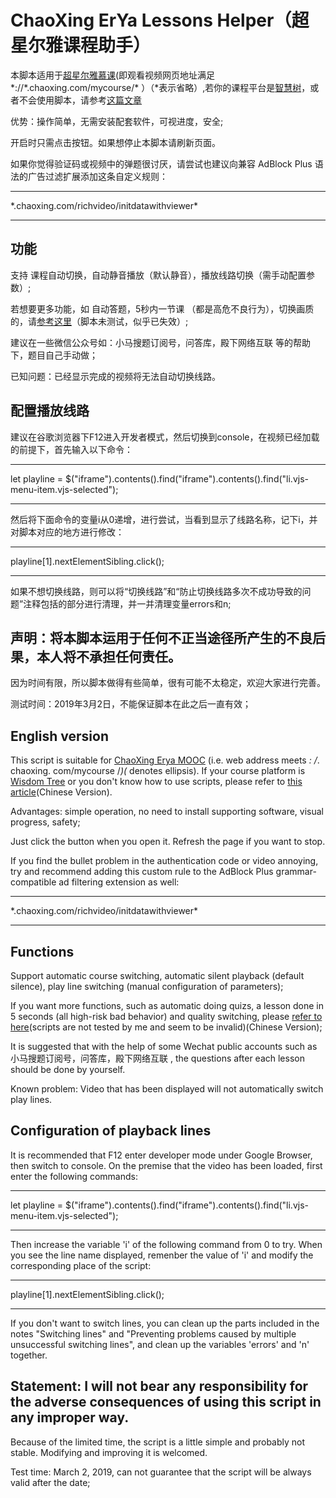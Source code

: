 # ChaoXing ErYa Lessons Helper（超星尔雅课程助手）

本脚本适用于[超星尔雅慕课](http://erya.mooc.chaoxing.com/)(即观看视频网页地址满足 \*://*.chaoxing.com/mycourse/\* ）（*表示省略）,若你的课程平台是[智慧树](https://www.zhihuishu.com/)，或者不会使用脚本，请参考[这篇文章](http://www.cnblogs.com/yinbiao/p/8721391.html)

优势：操作简单，无需安装配套软件，可视进度，安全;

开启时只需点击按钮。如果想停止本脚本请刷新页面。

如果你觉得验证码或视频中的弹题很讨厌，请尝试也建议向兼容 AdBlock Plus 语法的广告过滤扩展添加这条自定义规则：

---
\*.chaoxing.com/richvideo/initdatawithviewer\*

---

## 功能

支持 课程自动切换，自动静音播放（默认静音），播放线路切换（需手动配置参数）;

若想要更多功能，如 自动答题，5秒内一节课 （都是高危不良行为），切换画质 的，请[参考这里](https://poxiaobbs.com/thread-3268-1-1.html)（脚本未测试，似乎已失效）;

建议在一些微信公众号如：小马搜题订阅号，问答库，殿下网络互联 等的帮助下，题目自己手动做；

已知问题：已经显示完成的视频将无法自动切换线路。

## 配置播放线路

建议在谷歌浏览器下F12进入开发者模式，然后切换到console，在视频已经加载的前提下，首先输入以下命令：

---
let playline = $("iframe").contents().find("iframe").contents().find("li.vjs-menu-item.vjs-selected");

---
然后将下面命令的变量i从0递增，进行尝试，当看到显示了线路名称，记下i，并对脚本对应的地方进行修改：

---
playline[1].nextElementSibling.click();

---

如果不想切换线路，则可以将“切换线路”和“防止切换线路多次不成功导致的问题”注释包括的部分进行清理，并一并清理变量errors和n;

## 声明：将本脚本运用于任何不正当途径所产生的不良后果，本人将不承担任何责任。

因为时间有限，所以脚本做得有些简单，很有可能不太稳定，欢迎大家进行完善。

测试时间：2019年3月2日，不能保证脚本在此之后一直有效；


## English version

This script is suitable for [ChaoXing Erya MOOC](http://erya.mooc.chaoxing.com/) (i.e. web address meets *: /*. chaoxing. com/mycourse /*)(* denotes ellipsis). If your course platform is [Wisdom Tree](https://www.zhihuishu.com/) or you don't know how to use scripts, please refer to [this article](http://www.cnblogs.com/yinbiao/p/8721391.html)(Chinese Version).

Advantages: simple operation, no need to install supporting software, visual progress, safety;

Just click the button when you open it. Refresh the page if you want to stop.

If you find the bullet problem in the authentication code or video annoying, try and recommend adding this custom rule to the AdBlock Plus grammar-compatible ad filtering extension as well:

---
\*.chaoxing.com/richvideo/initdatawithviewer\*

---

## Functions

Support automatic course switching, automatic silent playback (default silence), play line switching (manual configuration of parameters);

If you want more functions, such as automatic doing quizs, a lesson done in 5 seconds (all high-risk bad behavior) and quality switching, please [refer to here](https://poxiaobbs.com/thread-3268-1-1.html)(scripts are not tested by me and seem to be invalid)(Chinese Version);

It is suggested that with the help of some Wechat public accounts such as 小马搜题订阅号，问答库，殿下网络互联 , the questions after each lesson should be done by yourself.

Known problem: Video that has been displayed will not automatically switch play lines.

## Configuration of playback lines

It is recommended that F12 enter developer mode under Google Browser, then switch to console. On the premise that the video has been loaded, first enter the following commands:

---
let playline = $("iframe").contents().find("iframe").contents().find("li.vjs-menu-item.vjs-selected");

---

Then increase the variable 'i' of the following command from 0 to try. When you see the line name displayed, remenber the value of 'i' and modify the corresponding place of the script:

---
playline[1].nextElementSibling.click();

---

If you don't want to switch lines, you can clean up the parts included in the notes "Switching lines" and "Preventing problems caused by multiple unsuccessful switching lines", and clean up the variables 'errors' and 'n' together.

## Statement: I will not bear any responsibility for the adverse consequences of using this script in any improper way.

Because of the limited time, the script is a little simple and probably not stable. Modifying and improving it is welcomed.

Test time: March 2, 2019, can not guarantee that the script will be always valid after the date;